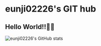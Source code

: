 # eunji02226's GIT hub
Hello World!!🙌🏼 <br>
---------------------
![eunji02226's GitHub stats](https://github-readme-stats.vercel.app/api?username=eunji02226&show_icons=true&theme=dracula)

